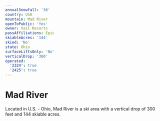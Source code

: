 ```yaml
---
annualSnowfall: '36'
country: USA
mountain: Mad River
openToPublic: 'Yes'
owner: Vail Resorts
passAffiliations: Epic
skiableAcres: '144'
skied: 'No'
state: Ohio
surfaceLiftsOnly: 'No'
verticalDrop: '300'
operated:
  '2324': true
  '2425': true
---
```



# Mad River

Located in U.S. - Ohio, Mad River is a ski area with a vertical drop of 300 feet and 144 skiable acres.
